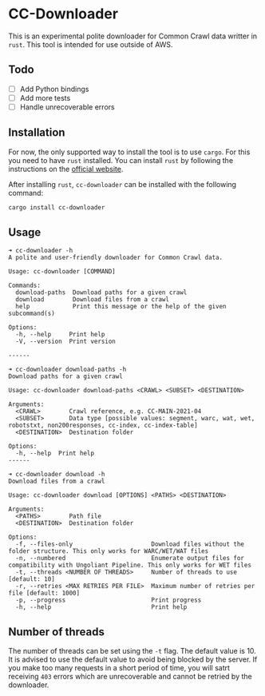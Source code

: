 # CC-Downloader

This is an experimental polite downloader for Common Crawl data writter in `rust`. This tool is intended for use outside of AWS.

## Todo

- [ ] Add Python bindings
- [ ] Add more tests
- [ ] Handle unrecoverable errors

## Installation

For now, the only supported way to install the tool is to use `cargo`. For this you need to have `rust` installed. You can install `rust` by following the instructions on the [official website](https://www.rust-lang.org/tools/install).

After installing `rust`, ``cc-downloader`` can be installed with the following command:

```bash
cargo install cc-downloader
```

## Usage

```text
➜ cc-downloader -h
A polite and user-friendly downloader for Common Crawl data.

Usage: cc-downloader [COMMAND]

Commands:
  download-paths  Download paths for a given crawl
  download        Download files from a crawl
  help            Print this message or the help of the given subcommand(s)

Options:
  -h, --help     Print help
  -V, --version  Print version

------

➜ cc-downloader download-paths -h
Download paths for a given crawl

Usage: cc-downloader download-paths <CRAWL> <SUBSET> <DESTINATION>

Arguments:
  <CRAWL>        Crawl reference, e.g. CC-MAIN-2021-04
  <SUBSET>       Data type [possible values: segment, warc, wat, wet, robotstxt, non200responses, cc-index, cc-index-table]
  <DESTINATION>  Destination folder

Options:
  -h, --help  Print help
------

➜ cc-downloader download -h
Download files from a crawl

Usage: cc-downloader download [OPTIONS] <PATHS> <DESTINATION>

Arguments:
  <PATHS>        Path file
  <DESTINATION>  Destination folder

Options:
  -f, --files-only                      Download files without the folder structure. This only works for WARC/WET/WAT files
  -n, --numbered                        Enumerate output files for compatibility with Ungoliant Pipeline. This only works for WET files
  -t, --threads <NUMBER OF THREADS>     Number of threads to use [default: 10]
  -r, --retries <MAX RETRIES PER FILE>  Maximum number of retries per file [default: 1000]
  -p, --progress                        Print progress
  -h, --help                            Print help
```

## Number of threads

The number of threads can be set using the `-t` flag. The default value is 10. It is advised to use the default value to avoid being blocked by the server. If you make too many requests in a short period of time, you will satrt receiving `403` errors which are unrecoverable and cannot be retried by the downloader.

